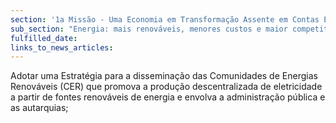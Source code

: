 ```yaml
---
section: '1a Missão - Uma Economia em Transformação Assente em Contas Equilibradas'
sub_section: "Energia: mais renováveis, menores custos e maior competitividade"
fulfilled_date:
links_to_news_articles:
---
```


Adotar uma Estratégia para a disseminação das Comunidades de Energias Renováveis (CER) que promova a produção descentralizada de eletricidade a partir de fontes renováveis de energia e envolva a administração pública e as autarquias;